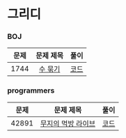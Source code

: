 # 그리디

### BOJ
문제|문제 제목|풀이|
|:---:|:---:|:---:|
|1744|[수 묶기](https://www.acmicpc.net/problem/1744)|[코드](https://github.com/SunHyeYoon/PS/blob/main/%EC%95%8C%EA%B3%A0%EB%A6%AC%EC%A6%98/%EA%B7%B8%EB%A6%AC%EB%94%94/1744.py)|

### programmers
문제|문제 제목|풀이|
|:---:|:---:|:---:|
|42891|[무지의 먹방 라이브](https://school.programmers.co.kr/learn/courses/30/lessons/42891)|[코드]()|
